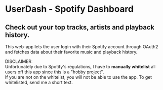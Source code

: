 # UserDash - Spotify Dashboard
## Check out your top tracks, artists and playback history. 

This web-app lets the user login with their Spotify account through OAuth2 and fetches data about their favorite music and playback history.

DISCLAIMER: <br/>
Unfortunately due to Spotify's regulations, I have to **manually whitelist** all users off this app since this is a "hobby project". <br/>
If you are not on the whitelist, you will not be able to use the app. To get whitelisted, send me a short text.
